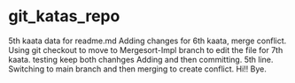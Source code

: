 # git_katas_repo
5th kaata data for readme.md 
Adding changes for 6th kaata, merge conflict.
Using git checkout to move to Mergesort-Impl branch to edit the file for 7th kaata.
testing keep both chanhges
Adding and then committing. 5th line.
Switching to main branch and then merging to create conflict. Hi!! Bye.